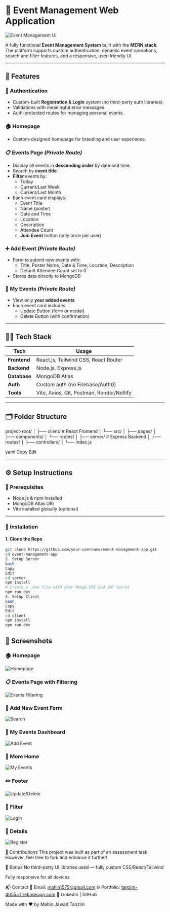 # 📅 Event Management Web Application

![Event Management UI](https://i.ibb.co/SHfrpx0/Screenshot-2025-07-01-234227.png)

A fully functional **Event Management System** built with the **MERN stack**. The platform supports custom authentication, dynamic event operations, search and filter features, and a responsive, user-friendly UI.

---

## 🚀 Features

### 🔐 Authentication
- Custom-built **Registration & Login** system (no third-party auth libraries).
- Validations with meaningful error messages.
- Auth-protected routes for managing personal events.

### 🏠 Homepage
- Custom-designed homepage for branding and user experience.

### 📋 Events Page *(Private Route)*
- Display all events in **descending order** by date and time.
- Search by **event title**.
- **Filter** events by:
  - Today
  - Current/Last Week
  - Current/Last Month
- Each event card displays:
  - Event Title
  - Name (poster)
  - Date and Time
  - Location
  - Description
  - Attendee Count
  - **Join Event** button (only once per user)

### ➕ Add Event *(Private Route)*
- Form to submit new events with:
  - Title, Poster Name, Date & Time, Location, Description
  - Default Attendee Count set to 0
- Stores data directly to MongoDB

### 📁 My Events *(Private Route)*
- View only **your added events**
- Each event card includes:
  - Update Button (form or modal)
  - Delete Button (with confirmation)

---

## 🧑‍💻 Tech Stack

| Tech        | Usage                        |
|-------------|------------------------------|
| **Frontend**| React.js, Tailwind CSS, React Router |
| **Backend** | Node.js, Express.js          |
| **Database**| MongoDB Atlas                |
| **Auth**    | Custom auth (no Firebase/Auth0) |
| **Tools**   | Vite, Axios, Git, Postman, Render/Netlify |

---

## 🗂️ Folder Structure

project-root/
│
├── client/ # React Frontend
│ └── src/
│ ├── pages/
│ ├── components/
│ └── routes/
│
├── server/ # Express Backend
│ ├── routes/
│ ├── controllers/
│ └── index.js

yaml
Copy
Edit

---

## ⚙️ Setup Instructions

### 📌 Prerequisites
- Node.js & npm installed
- MongoDB Atlas URI
- Vite installed globally (optional)

---

### 🔧 Installation

#### 1. Clone the Repo

```bash
git clone https://github.com/your-username/event-management-app.git
cd event-management-app
2. Setup Server
bash
Copy
Edit
cd server
npm install
# Create a .env file with your Mongo URI and JWT Secret
npm run dev
3. Setup Client
bash
Copy
Edit
cd client
npm install
npm run dev
```
## 📸 Screenshots

### 🏠 Homepage
![Homepage](https://i.ibb.co/SHfrpx0/Screenshot-2025-07-01-234227.png)

### 📋 Events Page with Filtering
![Events Filtering](https://i.ibb.co/LdkFvgMC/Screenshot-2025-07-01-234722.png)

### 🧾 Add New Event Form
![Search](https://i.ibb.co/LXCq5nyJ/Screenshot-2025-07-01-234735.png)

### 🧾 My Events Dashboard
![Add Event](https://i.ibb.co/wZz8SCrr/Screenshot-2025-07-01-234750.png)

### 👤 More Home
![My Events](https://i.ibb.co/5CzwdMT/Screenshot-2025-07-01-234821.png)

### ✏️ Footer
![Update/Delete](https://i.ibb.co/20GBPBxd/Screenshot-2025-07-01-234844.png)

### 🔐 Filter
![Login](https://i.ibb.co/WWPNCL0c/Screenshot-2025-07-01-234921.png)

### 🔐 Details
![Register](https://i.ibb.co/KcGdwcZq/Screenshot-2025-07-01-235107.png)

🤝 Contributions
This project was built as part of an assessment task. However, feel free to fork and enhance it further!

🧠 Bonus
No third-party UI libraries used — fully custom CSS/React/Tailwind

Fully responsive for all devices

📬 Contact
📧 Email: mahin1575@gmail.com
🌐 Portfolio: [tanzim-4055a.firebaseapp.com](https://tanzim-4055a.firebaseapp.com/)
🔗 LinkedIn | GitHub

Made with ❤️ by Mahin Jawad Tanzim
